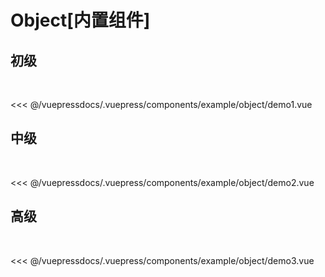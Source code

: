 
# Object[内置组件]

## 初级
  

<demo-block>
<example-object-demo1 slot="source"/>
<<< @/vuepressdocs/.vuepress/components/example/object/demo1.vue
</demo-block>


## 中级
  

<demo-block>
<example-object-demo2 slot="source"/>
<<< @/vuepressdocs/.vuepress/components/example/object/demo2.vue
</demo-block>


## 高级
  

<demo-block>
<example-object-demo3 slot="source"/>
<<< @/vuepressdocs/.vuepress/components/example/object/demo3.vue
</demo-block>